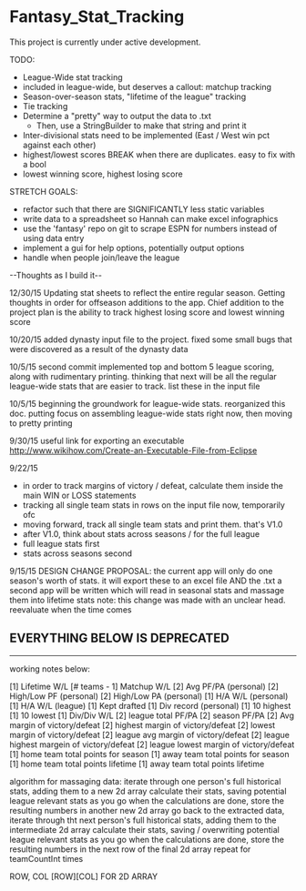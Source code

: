 # Fantasy_Stat_Tracking

This project is currently under active development. 

TODO:
- League-Wide stat tracking
- included in league-wide, but deserves a callout: matchup tracking
- Season-over-season stats, "lifetime of the league" tracking
- Tie tracking
- Determine a "pretty" way to output the data to .txt
	- Then, use a StringBuilder to make that string and print it
- Inter-divisional stats need to be implemented (East / West win pct against each other)
- highest/lowest scores BREAK when there are duplicates. easy to fix with a bool
- lowest winning score, highest losing score


STRETCH GOALS:
- refactor such that there are SIGNIFICANTLY less static variables
- write data to a spreadsheet so Hannah can make excel infographics
- use the 'fantasy' repo on git to scrape ESPN for numbers instead of using data entry
- implement a gui for help options, potentially output options
- handle when people join/leave the league



--Thoughts as I build it--

12/30/15
Updating stat sheets to reflect the entire regular season. Getting thoughts in order for offseason additions to the app. Chief addition to the project plan is the
ability to track highest losing score and lowest winning score

10/20/15
added dynasty input file to the project. fixed some small bugs that were discovered as a result of the dynasty data

10/5/15 second commit
implemented top and bottom 5 league scoring, along with rudimentary printing. thinking that next will be all the regular league-wide stats that are easier to track. list these in the input file

10/5/15
beginning the groundwork for league-wide stats. reorganized this doc. putting focus on assembling league-wide stats right now, then moving to pretty printing

9/30/15
useful link for exporting an executable
http://www.wikihow.com/Create-an-Executable-File-from-Eclipse

9/22/15
- in order to track margins of victory / defeat, calculate them inside the main WIN or LOSS statements
- tracking all single team stats in rows on the input file now, temporarily ofc
- moving forward, track all single team stats and print them. that's V1.0
- after V1.0, think about stats across seasons / for the full league
- full league stats first
- stats across seasons second

9/15/15
DESIGN CHANGE PROPOSAL:
the current app will only do one season's worth of stats. it will export these to an excel file AND the .txt
a second app will be written which will read in seasonal stats and massage them into lifetime stats
note: this change was made with an unclear head. reevaluate when the time comes




















EVERYTHING BELOW IS DEPRECATED
--------------------
--------------------


working notes below:

[1] 		Lifetime W/L 
[# teams - 1]	 Matchup W/L 
[2]		Avg PF/PA (personal)
[2]		High/Low PF (personal)
[2]		High/Low PA (personal)
[1]		H/A W/L (personal)
[1]		H/A W/L (league)
[1]		Kept drafted 
[1]		Div record (personal)
[1]		10 highest 
[1]		10 lowest 
[1]		Div/Div W/L 
[2]		league total PF/PA 
[2]		season PF/PA
[2]		Avg margin of victory/defeat
[2]		highest margin of victory/defeat
[2]		lowest margin of victory/defeat
[2]		league avg margin of victory/defeat
[2]		league highest margein of victory/defeat
[2]		league lowest margin of victory/defeat
[1]		home team total points for season
[1]		away team total points for season
[1]		home team total points lifetime
[1]		away team total points lifetime


algorithm for massaging data:
iterate through one person's full historical stats, adding them to a new 2d array
calculate their stats, saving potential league relevant stats as you go
when the calculations are done, store the resulting numbers in another new 2d array 
go back to the extracted data, iterate through tht next person's full historical stats, adding them to the intermediate 2d array
calculate their stats, saving / overwriting potential league relevant stats as you go
when the calculations are done, store the resulting numbers in the next row of the final 2d array
repeat for teamCountInt times


ROW, COL
[ROW][COL] FOR 2D ARRAY